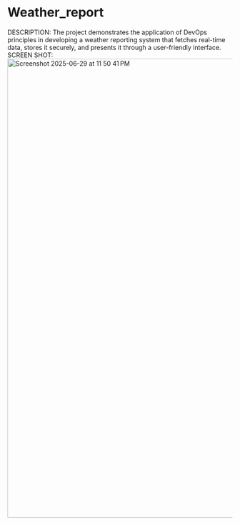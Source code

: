 # Weather_report
DESCRIPTION:
The project demonstrates the application of DevOps principles in developing a weather reporting system that fetches real-time data, stores it securely, and presents it through a user-friendly interface.
SCREEN SHOT:
<img width="1028" alt="Screenshot 2025-06-29 at 11 50 41 PM" src="https://github.com/user-attachments/assets/ea31ac1d-78c0-4f75-a353-5edf0c95610c" />
